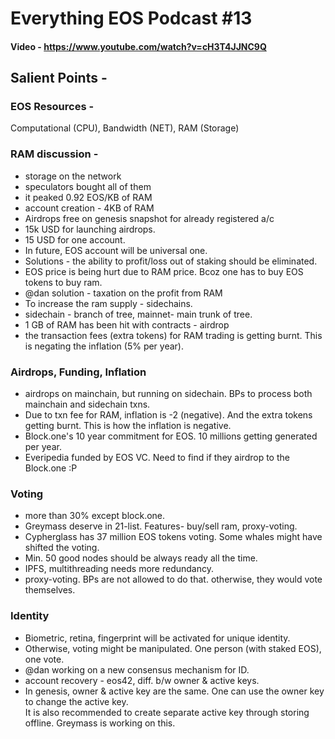 # Everything EOS Podcast #13
#### Video - https://www.youtube.com/watch?v=cH3T4JJNC9Q
## Salient Points - 
### EOS Resources - 
Computational (CPU), Bandwidth (NET), RAM (Storage) 
### RAM discussion - 
* storage on the network
* speculators bought all of them
* it peaked 0.92 EOS/KB of RAM
* account creation - 4KB of RAM
* Airdrops free on genesis snapshot for already registered a/c
* 15k USD for launching airdrops.
* 15 USD for one account.
* In future, EOS account will be universal one.
* Solutions - the ability to profit/loss out of staking should be eliminated.
* EOS price is being hurt due to RAM price. Bcoz one has to buy EOS tokens to buy ram.
* @dan solution - taxation on the profit from RAM
* To increase the ram supply - sidechains.
* sidechain - branch of tree,  mainnet- main trunk of tree.
* 1 GB of RAM has been hit with contracts - airdrop
* the transaction fees (extra tokens) for RAM trading is getting burnt. This is negating the inflation (5% per year).
### Airdrops, Funding, Inflation
* airdrops on mainchain, but running on sidechain. BPs to process both mainchain and sidechain txns.
* Due to txn fee for RAM, inflation is -2 (negative). And the extra tokens getting burnt. This is how the inflation is negative.
* Block.one's 10 year commitment for EOS. 10 millions getting generated per year.
* Everipedia funded by EOS VC. Need to find if they airdrop to the Block.one :P
### Voting
* more than 30% except block.one.
* Greymass deserve in 21-list. Features- buy/sell ram, proxy-voting.
* Cypherglass has 37 million EOS tokens voting. Some whales might have shifted the voting.
* Min. 50 good nodes should be always ready all the time.
* IPFS, multithreading needs more redundancy.
* proxy-voting. BPs are not allowed to do that. otherwise, they would vote themselves.
### Identity
* Biometric, retina, fingerprint will be activated for unique identity.
* Otherwise, voting might be manipulated. One person (with staked EOS), one vote.
* @dan working on a new consensus mechanism for ID.
* account recovery - eos42, diff. b/w owner & active keys.
* In genesis, owner & active key are the same. One can use the owner key to change the active key.
  <br/> It is also recommended to create separate active key through storing offline. Greymass is working on this.




